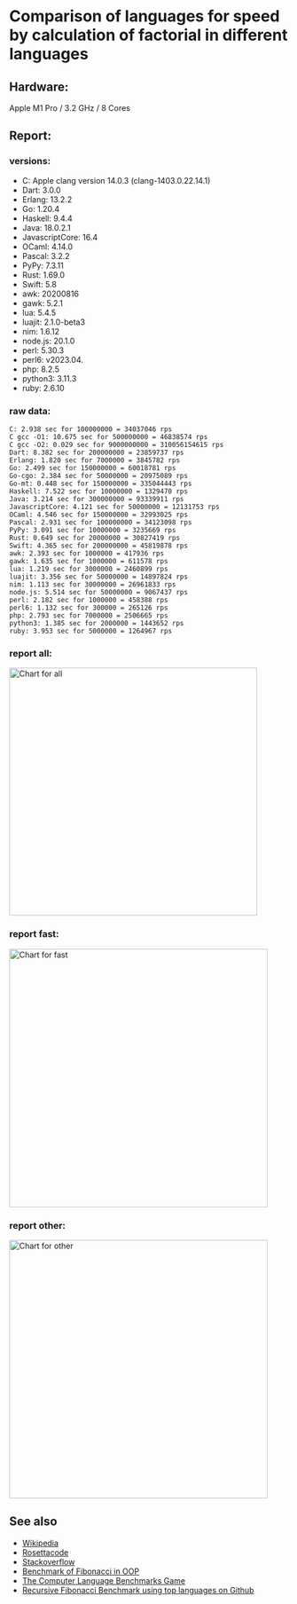 Comparison of languages for speed by calculation of factorial in different languages
====================================================================================

Hardware:
---------
Apple M1 Pro / 3.2 GHz / 8 Cores


Report:
-------
### versions:

  * C: Apple clang version 14.0.3 (clang-1403.0.22.14.1)
  * Dart: 3.0.0
  * Erlang: 13.2.2
  * Go: 1.20.4
  * Haskell: 9.4.4
  * Java: 18.0.2.1
  * JavascriptCore: 16.4
  * OCaml: 4.14.0
  * Pascal: 3.2.2
  * PyPy: 7.3.11
  * Rust: 1.69.0
  * Swift: 5.8
  * awk: 20200816
  * gawk: 5.2.1
  * lua: 5.4.5
  * luajit: 2.1.0-beta3
  * nim: 1.6.12
  * node.js: 20.1.0
  * perl: 5.30.3
  * perl6:  v2023.04.
  * php: 8.2.5
  * python3: 3.11.3
  * ruby: 2.6.10


### raw data:

    C: 2.938 sec for 100000000 = 34037046 rps
    C gcc -O1: 10.675 sec for 500000000 = 46838574 rps
    C gcc -O2: 0.029 sec for 9000000000 = 310056154615 rps
    Dart: 8.382 sec for 200000000 = 23859737 rps
    Erlang: 1.820 sec for 7000000 = 3845782 rps
    Go: 2.499 sec for 150000000 = 60018781 rps
    Go-cgo: 2.384 sec for 50000000 = 20975089 rps
    Go-mt: 0.448 sec for 150000000 = 335044443 rps
    Haskell: 7.522 sec for 10000000 = 1329470 rps
    Java: 3.214 sec for 300000000 = 93339911 rps
    JavascriptCore: 4.121 sec for 50000000 = 12131753 rps
    OCaml: 4.546 sec for 150000000 = 32993025 rps
    Pascal: 2.931 sec for 100000000 = 34123098 rps
    PyPy: 3.091 sec for 10000000 = 3235669 rps
    Rust: 0.649 sec for 20000000 = 30827419 rps
    Swift: 4.365 sec for 200000000 = 45819878 rps
    awk: 2.393 sec for 1000000 = 417936 rps
    gawk: 1.635 sec for 1000000 = 611578 rps
    lua: 1.219 sec for 3000000 = 2460899 rps
    luajit: 3.356 sec for 50000000 = 14897824 rps
    nim: 1.113 sec for 30000000 = 26961833 rps
    node.js: 5.514 sec for 50000000 = 9067437 rps
    perl: 2.182 sec for 1000000 = 458388 rps
    perl6: 1.132 sec for 300000 = 265126 rps
    php: 2.793 sec for 7000000 = 2506665 rps
    python3: 1.385 sec for 2000000 = 1443652 rps
    ruby: 3.953 sec for 5000000 = 1264967 rps


### report all:

<img alt="Chart for all" width="447" src="https://chart.googleapis.com/chart?cht=bhs&chs=671x447&chd=t%3A335044442%2C93339911%2C60018781%2C46838573%2C45819877%2C34123097%2C34037045%2C32993024%2C30827418%2C26961832%2C23859737%2C20975089%2C14897824%2C12131752%2C9067437%2C3845781%2C3235669%2C2506665%2C2460898%2C1443652%2C1329469%2C1264967%2C611578%2C458388%2C417936&chco=4d89f9&chbh=12&chds=0,335044442.528487&chxt=x,y,r&chxl=1%3A%7Cawk%7Cperl%7Cgawk%7Cruby%7CHaskell%7Cpython3%7Clua%7Cphp%7CPyPy%7CErlang%7Cnode.js%7CJavascriptCore%7Cluajit%7CGo-cgo%7CDart%7Cnim%7CRust%7COCaml%7CC%7CPascal%7CSwift%7CC%20gcc%20-O1%7CGo%7CJava%7CGo-mt%7C2%3A%7C417936%20rps%7C458388%20rps%7C611578%20rps%7C1264967%20rps%7C1329469%20rps%7C1443652%20rps%7C2460898%20rps%7C2506665%20rps%7C3235669%20rps%7C3845781%20rps%7C9067437%20rps%7C12131752%20rps%7C14897824%20rps%7C20975089%20rps%7C23859737%20rps%7C26961832%20rps%7C30827418%20rps%7C32993024%20rps%7C34037045%20rps%7C34123097%20rps%7C45819877%20rps%7C46838573%20rps%7C60018781%20rps%7C93339911%20rps%7C335044442%20rps%7C0%3A%7C0%20%25%7C10%20%25%7C20%20%25%7C30%20%25%7C40%20%25%7C50%20%25%7C60%20%25%7C70%20%25%7C80%20%25%7C90%20%25%7C100%20%25">

### report fast:

<img alt="Chart for fast" width="466" src="https://chart.googleapis.com/chart?cht=bhs&chs=700x277&chd=t%3A335044442%2C93339911%2C60018781%2C46838573%2C45819877%2C34123097%2C34037045%2C32993024%2C30827418%2C26961832%2C23859737%2C20975089%2C14897824%2C12131752%2C9067437&chco=4d89f9&chbh=12&chds=0,335044442.528487&chxt=x,y,r&chxl=1%3A%7Cnode.js%7CJavascriptCore%7Cluajit%7CGo-cgo%7CDart%7Cnim%7CRust%7COCaml%7CC%7CPascal%7CSwift%7CC%20gcc%20-O1%7CGo%7CJava%7CGo-mt%7C2%3A%7C9067437%20rps%7C12131752%20rps%7C14897824%20rps%7C20975089%20rps%7C23859737%20rps%7C26961832%20rps%7C30827418%20rps%7C32993024%20rps%7C34037045%20rps%7C34123097%20rps%7C45819877%20rps%7C46838573%20rps%7C60018781%20rps%7C93339911%20rps%7C335044442%20rps%7C0%3A%7C0%20%25%7C10%20%25%7C20%20%25%7C30%20%25%7C40%20%25%7C50%20%25%7C60%20%25%7C70%20%25%7C80%20%25%7C90%20%25%7C100%20%25">

### report other:

<img alt="Chart for other" width="466" src="https://chart.googleapis.com/chart?cht=bhs&chs=700x192&chd=t%3A3845781%2C3235669%2C2506665%2C2460898%2C1443652%2C1329469%2C1264967%2C611578%2C458388%2C417936&chco=4d89f9&chbh=12&chds=0,3845781.52378874&chxt=x,y,r&chxl=1%3A%7Cawk%7Cperl%7Cgawk%7Cruby%7CHaskell%7Cpython3%7Clua%7Cphp%7CPyPy%7CErlang%7C2%3A%7C417936%20rps%7C458388%20rps%7C611578%20rps%7C1264967%20rps%7C1329469%20rps%7C1443652%20rps%7C2460898%20rps%7C2506665%20rps%7C3235669%20rps%7C3845781%20rps%7C0%3A%7C0%20%25%7C10%20%25%7C20%20%25%7C30%20%25%7C40%20%25%7C50%20%25%7C60%20%25%7C70%20%25%7C80%20%25%7C90%20%25%7C100%20%25">



See also
--------

  * [Wikipedia](http://en.wikipedia.org/wiki/Factorial)
  * [Rosettacode](http://rosettacode.org/wiki/Factorial)
  * [Stackoverflow](http://stackoverflow.com/questions/23930/factorial-algorithms-in-different-languages)
  * [Benchmark of Fibonacci in OOP](https://github.com/Balancer/benchmarks-fib-obj)
  * [The Computer Language Benchmarks Game](http://benchmarksgame.alioth.debian.org)
  * [Recursive Fibonacci Benchmark using top languages on Github](https://github.com/drujensen/fib)
